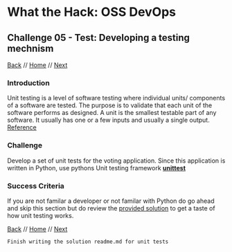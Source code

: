 # What the Hack: OSS DevOps 

## Challenge 05 - Test: Developing a testing mechnism
[Back](challenge04.md) // [Home](../../readme.md) // [Next](challenge06.md)

### Introduction

Unit testing is a level of software testing where individual units/ components of a software are tested. The purpose is to validate that each unit of the software performs as designed. A unit is the smallest testable part of any software. It usually has one or a few inputs and usually a single output. [Reference](http://softwaretestingfundamentals.com/unit-testing/)

### Challenge

Develop a set of unit tests for the voting application. Since this application is written in Python, use pythons Unit testing framework [**unittest**](https://docs.python.org/3/library/unittest.html)
   

### Success Criteria

If you are not familar a developer or not familar with Python do go ahead and skip this section but do review the [provided solution](../../Host/Solutions/challenge04/app/tests) to get a taste of how unit testing works.
   
[Back](challenge04.md) // [Home](../../readme.md) // [Next](challenge06.md)

```
Finish writing the solution readme.md for unit tests
```